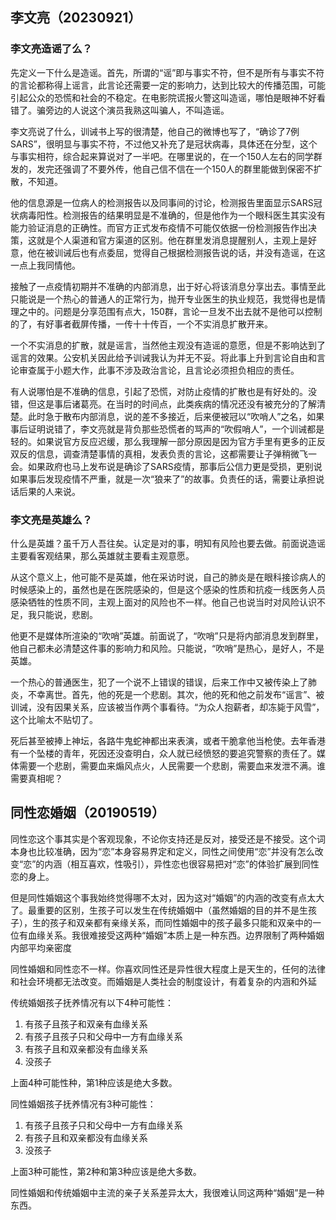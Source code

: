 ## 李文亮（20230921）

### 李文亮造谣了么？

先定义一下什么是造谣。首先，所谓的“谣”即与事实不符，但不是所有与事实不符的言论都称得上谣言，此言论还需要一定的影响力，达到比较大的传播范围，可能引起公众的恐慌和社会的不稳定。在电影院谎报火警这叫造谣，哪怕是眼神不好看错了。骗旁边的人说这个演员我熟这叫骗人，不叫造谣。

李文亮说了什么，训诫书上写的很清楚，他自己的微博也写了，“确诊了7例SARS”，很明显与事实不符，不过他又补充了是冠状病毒，具体还在分型，这个与事实相符，综合起来算说对了一半吧。在哪里说的，在一个150人左右的同学群发的，发完还强调了不要外传，他自己信不信在一个150人的群里能做到保密不扩散，不知道。

他的信息源是一位病人的检测报告以及同事间的讨论，检测报告里面显示SARS冠状病毒阳性。检测报告的结果明显是不准确的，但是他作为一个眼科医生其实没有能力验证消息的正确性。而官方正式发布疫情不可能仅依据一份检测报告作出决策，这就是个人渠道和官方渠道的区别。他在群里发消息提醒别人，主观上是好意，他在被训诫后也有点委屈，觉得自己根据检测报告说的话，并没有造谣，在这一点上我同情他。

接触了一点疫情初期并不准确的内部消息，出于好心将该消息分享出去。事情至此只能说是一个热心的普通人的正常行为，抛开专业医生的执业规范，我觉得也是情理之中的。问题是分享范围有点大，150群，言论一旦发不出去就不是他可以控制的了，有好事者截屏传播，一传十十传百，一个不实消息扩散开来。

一个不实消息的扩散，就是谣言，当然他主观没有造谣的意愿，但是不影响达到了谣言的效果。公安机关因此给予训诫我认为并无不妥。将此事上升到言论自由和言论审查属于小题大作，此事不涉及政治言论，且言论必须担负相应的责任。

有人说哪怕是不准确的信息，引起了恐慌，对防止疫情的扩散也是有好处的。没错，但这是事后诸葛亮。在当时的时间点，此类疾病的情况还没有被充分的了解清楚。此时急于散布内部消息，说的差不多接近，后来便被冠以“吹哨人”之名，如果事后证明说错了，李文亮就是背负那些恐慌者的骂声的“吹假哨人”，一个训诫都是轻的。如果说官方反应迟缓，那么我理解一部分原因是因为官方手里有更多的正反双反的信息，调查清楚事情的真相，发表负责的言论，这都需要让子弹稍微飞一会。如果政府也马上发布说是确诊了SARS疫情，那事后公信力更是受损，更别说如果事后发现疫情不严重，就是一次“狼来了”的故事。负责任的话，需要让承担说话后果的人来说。

### 李文亮是英雄么？

什么是英雄？虽千万人吾往矣。认定是对的事，明知有风险也要去做。前面说造谣主要看客观结果，那么英雄就主要看主观意愿。

从这个意义上，他可能不是英雄，他在采访时说，自己的肺炎是在眼科接诊病人的时候感染上的，虽然也是在医院感染的，但是这个感染的性质和抗疫一线医务人员感染牺牲的性质不同，主观上面对的风险也不一样。他自己也说当时对风险认识不足，我只能说，悲剧。

他更不是媒体所渲染的“吹哨”英雄。前面说了，“吹哨”只是将内部消息发到群里，他自己都未必清楚这件事的影响力和风险。只能说，“吹哨”是热心，是好人，不是英雄。

一个热心的普通医生，犯了一个说不上错误的错误，后来工作中又被传染上了肺炎，不幸离世。首先，他的死是一个悲剧。其次，他的死和他之前发布“谣言”、被训诫，没有因果关系，应该被当作两个事看待。“为众人抱薪者，却冻毙于风雪”，这个比喻太不贴切了。

死后甚至被捧上神坛，各路牛鬼蛇神都出来表演，或者干脆拿他当枪使。去年香港有一个坠楼的青年，死因还没查明白，众人就已经愤怒的要追究警察的责任了。媒体需要一个悲剧，需要血来煽风点火，人民需要一个悲剧，需要血来发泄不满。谁需要真相呢？


## 同性恋婚姻（20190519）

同性恋这个事其实是个客观现象，不论你支持还是反对，接受还是不接受。这个词本身也比较准确，因为“恋”本身容易界定和定义，同性之间使用“恋”并没有怎么改变“恋”的内涵（相互喜欢，性吸引），异性恋也很容易把对“恋”的体验扩展到同性恋的身上。

但是同性婚姻这个事我始终觉得哪不太对，因为这对“婚姻”的内涵的改变有点太大了。最重要的区别，生孩子可以发生在传统婚姻中（虽然婚姻的目的并不是生孩子），生的孩子和双亲都有亲缘关系，而同性婚姻中的孩子最多只能和双亲中的一位有血缘关系。我很难接受这两种“婚姻”本质上是一种东西。边界限制了两种婚姻内部平均亲密度

同性婚姻和同性恋不一样。你喜欢同性还是异性很大程度上是天生的，任何的法律和社会环境都无法改变。而婚姻是人类社会的制度设计，有着复杂的内涵和外延

传统婚姻孩子抚养情况有以下4种可能性：

1. 有孩子且孩子和双亲有血缘关系
2. 有孩子且孩子只和父母中一方有血缘关系
3. 有孩子且和双亲都没有血缘关系
4. 没孩子

上面4种可能性种，第1种应该是绝大多数。

同性婚姻孩子抚养情况有3种可能性：

1. 有孩子且孩子只和父母中一方有血缘关系
2. 有孩子且和双亲都没有血缘关系
3. 没孩子

上面3种可能性，第2种和第3种应该是绝大多数。

同性婚姻和传统婚姻中主流的亲子关系差异太大，我很难认同这两种“婚姻”是一种东西。